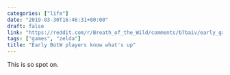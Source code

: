 ```yaml
---
categories: ["life"]
date: "2019-03-30T16:46:31+00:00"
draft: false
link: "https://reddit.com/r/Breath_of_the_Wild/comments/b7baiv/early_game_players_know_whats_up/"
tags: ["games", "zelda"]
title: "Early BotW players know what's up"
---
```

This is so spot on.
